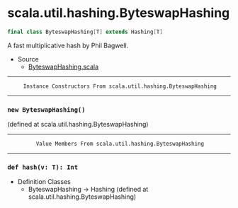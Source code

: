 
#                      scala.util.hashing.ByteswapHashing                      #

```scala
final class ByteswapHashing[T] extends Hashing[T]
```

A fast multiplicative hash by Phil Bagwell.

* Source
  * [ByteswapHashing.scala](https://github.com/scala/scala/tree/6d09a1ba5f/src/library/scala/util/hashing/ByteswapHashing.scala#L1)


--------------------------------------------------------------------------------
         Instance Constructors From scala.util.hashing.ByteswapHashing
--------------------------------------------------------------------------------


### `new ByteswapHashing()`                                                  ###

(defined at scala.util.hashing.ByteswapHashing)


--------------------------------------------------------------------------------
             Value Members From scala.util.hashing.ByteswapHashing
--------------------------------------------------------------------------------


### `def hash(v: T): Int`                                                    ###

* Definition Classes
  * ByteswapHashing → Hashing
(defined at scala.util.hashing.ByteswapHashing)
